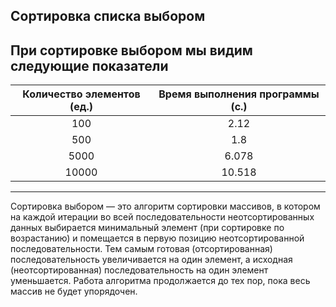    **Сортировка списка выбором**
   -----------------------------------------------
   При сортировке выбором мы видим следующие показатели
   -----------------------------------------------
   |Количество элементов (ед.)|Время выполнения программы (с.)|
   |:------------------------:|:-----------------------------:|
   |100     |2.12   |
   |500     |1.8    |
   |5000    |6.078  |
   |10000   |10.518 |
   -----------------------------------------------
   
   Сортировка выбором — это алгоритм сортировки массивов, в котором на каждой итерации во всей последовательности неотсортированных данных выбирается минимальный элемент (при сортировке по возрастанию) и помещается в первую позицию неотсортированной последовательности. Тем самым готовая (отсортированная) последовательность увеличивается на один элемент, а исходная (неотсортированная) последовательность на один элемент уменьшается. Работа алгоритма продолжается до тех пор, пока весь массив не будет упорядочен.
